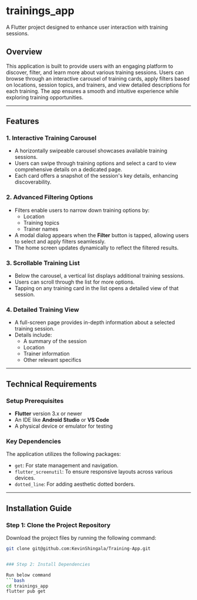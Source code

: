 # trainings_app

A Flutter project designed to enhance user interaction with training sessions.

## Overview

This application is built to provide users with an engaging platform to discover, filter, and learn more about various training sessions. Users can browse through an interactive carousel of training cards, apply filters based on locations, session topics, and trainers, and view detailed descriptions for each training. The app ensures a smooth and intuitive experience while exploring training opportunities.

---

## Features

### 1. **Interactive Training Carousel**

- A horizontally swipeable carousel showcases available training sessions.
- Users can swipe through training options and select a card to view comprehensive details on a dedicated page.
- Each card offers a snapshot of the session's key details, enhancing discoverability.

### 2. **Advanced Filtering Options**

- Filters enable users to narrow down training options by:
  - Location
  - Training topics
  - Trainer names
- A modal dialog appears when the **Filter** button is tapped, allowing users to select and apply filters seamlessly.
- The home screen updates dynamically to reflect the filtered results.

### 3. **Scrollable Training List**

- Below the carousel, a vertical list displays additional training sessions.
- Users can scroll through the list for more options.
- Tapping on any training card in the list opens a detailed view of that session.

### 4. **Detailed Training View**

- A full-screen page provides in-depth information about a selected training session.
- Details include:
  - A summary of the session
  - Location
  - Trainer information
  - Other relevant specifics

---

## Technical Requirements

### Setup Prerequisites

- **Flutter** version 3.x or newer
- An IDE like **Android Studio** or **VS Code**
- A physical device or emulator for testing

### Key Dependencies

The application utilizes the following packages:

- `get`: For state management and navigation.
- `flutter_screenutil`: To ensure responsive layouts across various devices.
- `dotted_line`: For adding aesthetic dotted borders.

---

## Installation Guide

### Step 1: Clone the Project Repository

Download the project files by running the following command:

```bash
git clone git@github.com:KevinShingala/Training-App.git


### Step 2: Install Dependencies

Run below command
```bash
cd trainings_app
flutter pub get

